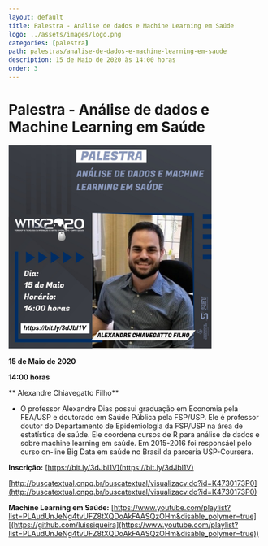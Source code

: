 ```yaml
---
layout: default
title: Palestra - Análise de dados e Machine Learning em Saúde
logo: ../assets/images/logo.png
categories: [palestra]
path: palestras/analise-de-dados-e-machine-learning-em-saude
description: 15 de Maio de 2020 às 14:00 horas
order: 3
---
```



# Palestra - Análise de dados e Machine Learning em Saúde

<img src="../assets/images/p3.jpeg" alt="palestra 1" width="400">
  
<i class="fa fa-calendar-check-o" aria-hidden="true" style="color: #159957"></i> **15 de Maio de 2020**

<i class="fa fa-clock-o" aria-hidden="true" style="color: #159957"></i> **14:00 horas**

<i class="fas fa-chalkboard-teacher"  style="color: #159957"></i> ** Alexandre Chiavegatto Filho**

  * O professor Alexandre Dias possui graduação em Economia pela FEA/USP e doutorado em Saúde Pública pela FSP/USP. Ele é professor doutor do Departamento de Epidemiologia da FSP/USP na área de estatística de saúde. Ele coordena cursos de R para análise de dados e sobre machine learning em saúde. Em 2015-2016 foi responsáel pelo curso on-line Big Data em saúde no Brasil da parceria USP-Coursera. 

<i class="fas fa-clipboard-check" style="color: #159957"></i> **Inscrição:** [https://bit.ly/3dJbl1V](https://bit.ly/3dJbl1V)

<i class="fas fa-file-alt" style="color: #159957"></i> [http://buscatextual.cnpq.br/buscatextual/visualizacv.do?id=K4730173P0](http://buscatextual.cnpq.br/buscatextual/visualizacv.do?id=K4730173P0)

<i class="fab fa-youtube" style="color: #159957"></i> **Machine Learning em Saúde:**  [https://www.youtube.com/playlist?list=PLAudUnJeNg4tvUFZ8tXQDoAkFAASQzOHm&disable_polymer=true][(https://github.com/luissiqueira](https://www.youtube.com/playlist?list=PLAudUnJeNg4tvUFZ8tXQDoAkFAASQzOHm&disable_polymer=true))
